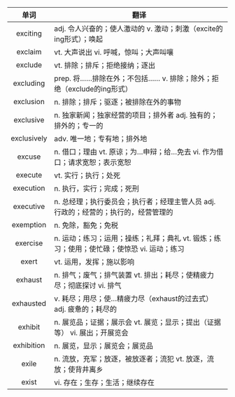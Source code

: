 |单词|翻译  |
|:--:|--| 
|	exciting  		|		adj. 令人兴奋的；使人激动的 v. 激动；刺激（excite的ing形式）；唤起	|		
|	exclaim  		|		vt. 大声说出 vi. 呼喊，惊叫；大声叫嚷	|		
|	exclude  		|		vt. 排除；排斥；拒绝接纳；逐出	|		
|	excluding  		|		prep. 将……排除在外；不包括…… v. 排除；除外；拒绝（exclude的ing形式）	|		
|	exclusion  		|		n. 排除；排斥；驱逐；被排除在外的事物	|		
|	exclusive  		|		n. 独家新闻；独家经营的项目；排外者 adj. 独有的；排外的；专一的	|		
|	exclusively  		|		adv. 唯一地；专有地；排外地	|		
|	excuse  		|		n. 借口；理由 vt. 原谅；为…申辩；给…免去 vi. 作为借口；请求宽恕；表示宽恕	|		
|	execute  		|		vt. 实行；执行；处死	|		
|	execution  		|		n. 执行，实行；完成；死刑	|		
|	executive  		|		n. 总经理；执行委员会；执行者；经理主管人员 adj. 行政的；经营的；执行的，经营管理的	|		
|	exemption  		|		n. 免除，豁免；免税	|		
|	exercise  		|		n. 运动；练习；运用；操练；礼拜；典礼 vt. 锻炼；练习；使用；使忙碌；使惊恐 vi. 运动；练习	|		
|	exert  		|		vt. 运用，发挥；施以影响	|		
|	exhaust  		|		n. 排气；废气；排气装置 vt. 排出；耗尽；使精疲力尽；彻底探讨 vi. 排气	|		
|	exhausted  		|		v. 耗尽；用尽；使…精疲力尽（exhaust的过去式） adj. 疲惫的；耗尽的	|		
|	exhibit  		|		n. 展览品；证据；展示会 vt. 展览；显示；提出（证据等） vi. 展出；开展览会	|		
|	exhibition  		|		n. 展览，显示；展览会；展览品	|		
|	exile  		|		n. 流放，充军；放逐，被放逐者；流犯 vt. 放逐，流放；使背井离乡	|		
|	exist  		|		vi. 存在；生存；生活；继续存在	|		
